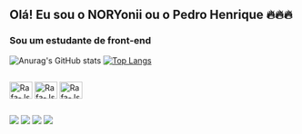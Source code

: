 ## Olá! Eu sou o NORYonii ou o Pedro Henrique 🔥🔥🔥

### Sou um estudante de front-end


![Anurag's GitHub stats](https://github-readme-stats.vercel.app/api?username=NORYoni&show_icons=true&theme=merko)
[![Top Langs](https://github-readme-stats.vercel.app/api/top-langs/?username=NORYoni&layout=compactshow_icons=true&theme=merko)](https://github.com/anuraghazra/github-readme-stats)

##
<div style="display: inline_block">
 <img align="center" alt="Rafa-Js" height="30" width="40"  src="https://cdn.jsdelivr.net/gh/devicons/devicon/icons/css3/css3-original-wordmark.svg"/>
 <img align="center" alt="Rafa-Js" height="30" width="40" src="https://cdn.jsdelivr.net/gh/devicons/devicon/icons/html5/html5-original-wordmark.svg" />
 <img align="center" alt="Rafa-Js" height="30" width="40" src="https://cdn.jsdelivr.net/gh/devicons/devicon/icons/javascript/javascript-original.svg" />
</div>

##
<div> 
  <a href="https://instagram.com/pedroh.p.f.p" target="_blank"><img src="https://img.shields.io/badge/-Instagram-%23E4405F?style=for-the-badge&logo=instagram&logoColor=white" target="_blank"></a>
 <a href="https://discord.gg/NORYoni#7864" target="_blank"><img src="https://img.shields.io/badge/Discord-7289DA?style=for-the-badge&logo=discord&logoColor=white" target="_blank"></a> 
 <a href="https://www.linkedin.com/in/pedro-henrique-peixoto-fernandes-pereira-91bbb326b/" target="_blank"><img src="https://img.shields.io/badge/-LinkedIn-%230077B5?style=for-the-badge&logo=linkedin&logoColor=white" target="_blank"></a> 
  <a href="https://codepen.io/NORYonii" target="_blank"><img src=https://img.shields.io/badge/Codepen-000000?style=for-the-badge&logo=codepen&logoColor=white target="_blank"></a> 
  </div>
 
